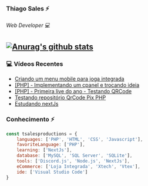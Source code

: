 ### Thiago Sales ⚡

###### Web Developer 💻

[![Anurag's github stats](https://github-readme-stats.vercel.app/api?username=tsalesproductions&show_icons=true)](https://github.com/anuraghazra/github-readme-stats)
--------

### 💻 Vídeos Recentes
<!-- YOUTUBE:START -->
- [Criando um menu mobile para joga integrada](https://www.youtube.com/watch?v=SDE8vM4FWUQ)
- [[PHP] - Implementando um cpanel e trocando ideia](https://www.youtube.com/watch?v=wbQ0AuYk5W0)
- [[PHP] - Primeira live do ano - Testando QRCode](https://www.youtube.com/watch?v=liYPFRefq9Q)
- [Testando repositório QrCode Pix PHP](https://www.youtube.com/watch?v=A9TBWOLxI1M)
- [Estudando nextJs](https://www.youtube.com/watch?v=_ZfMF1VswR4)
<!-- YOUTUBE:END -->

### Conhecimento ⚡
```javascript
const tsalesproductions = {
    languages: ['PHP', 'HTML', 'CSS', 'Javascript'],
    favoriteLanguage: ['PHP'],
    learning: ['NextJs'],
    database: ['MySQL', 'SQL Server', 'SQLite'],
    tools: ['Discord.js', 'Node.js', 'NextJs'],
    eCommerce: ['Loja Integrada', 'Xtech', 'Vtex'],
    ide: ['Visual Studio Code']
}

